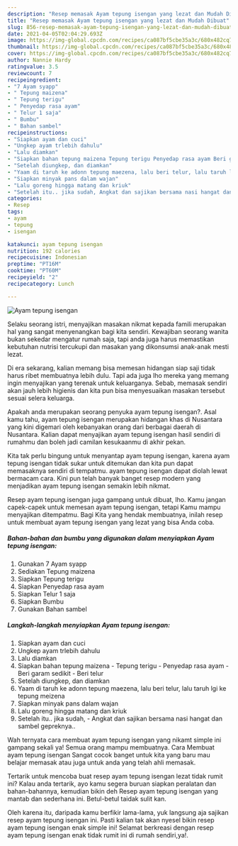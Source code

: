 ```yaml
---
description: "Resep memasak Ayam tepung isengan yang lezat dan Mudah Dibuat"
title: "Resep memasak Ayam tepung isengan yang lezat dan Mudah Dibuat"
slug: 856-resep-memasak-ayam-tepung-isengan-yang-lezat-dan-mudah-dibuat
date: 2021-04-05T02:04:29.693Z
image: https://img-global.cpcdn.com/recipes/ca087bf5cbe35a3c/680x482cq70/ayam-tepung-isengan-foto-resep-utama.jpg
thumbnail: https://img-global.cpcdn.com/recipes/ca087bf5cbe35a3c/680x482cq70/ayam-tepung-isengan-foto-resep-utama.jpg
cover: https://img-global.cpcdn.com/recipes/ca087bf5cbe35a3c/680x482cq70/ayam-tepung-isengan-foto-resep-utama.jpg
author: Nannie Hardy
ratingvalue: 3.5
reviewcount: 7
recipeingredient:
- "7 Ayam syapp"
- " Tepung maizena"
- " Tepung terigu"
- " Penyedap rasa ayam"
- " Telur 1 saja"
- " Bumbu"
- " Bahan sambel"
recipeinstructions:
- "Siapkan ayam dan cuci"
- "Ungkep ayam trlebih dahulu"
- "Lalu diamkan"
- "Siapkan bahan tepung maizena Tepung terigu Penyedap rasa ayam Beri garam sedikit Beri telur"
- "Setelah diungkep, dan diamkan"
- "Yaam di taruh ke adonn tepung maezena, lalu beri telur, lalu taruh lgi ke tepung meizena"
- "Siapkan minyak pans dalam wajan"
- "Lalu goreng hingga matang dan kriuk"
- "Setelah itu.. jika sudah, Angkat dan sajikan bersama nasi hangat dan sambel gepreknya.."
categories:
- Resep
tags:
- ayam
- tepung
- isengan

katakunci: ayam tepung isengan 
nutrition: 192 calories
recipecuisine: Indonesian
preptime: "PT16M"
cooktime: "PT60M"
recipeyield: "2"
recipecategory: Lunch

---
```



![Ayam tepung isengan](https://img-global.cpcdn.com/recipes/ca087bf5cbe35a3c/680x482cq70/ayam-tepung-isengan-foto-resep-utama.jpg)

Selaku seorang istri, menyajikan masakan nikmat kepada famili merupakan hal yang sangat menyenangkan bagi kita sendiri. Kewajiban seorang  wanita bukan sekedar mengatur rumah saja, tapi anda juga harus memastikan kebutuhan nutrisi tercukupi dan masakan yang dikonsumsi anak-anak mesti lezat.

Di era  sekarang, kalian memang bisa memesan hidangan siap saji tidak harus ribet membuatnya lebih dulu. Tapi ada juga lho mereka yang memang ingin menyajikan yang terenak untuk keluarganya. Sebab, memasak sendiri akan jauh lebih higienis dan kita pun bisa menyesuaikan masakan tersebut sesuai selera keluarga. 



Apakah anda merupakan seorang penyuka ayam tepung isengan?. Asal kamu tahu, ayam tepung isengan merupakan hidangan khas di Nusantara yang kini digemari oleh kebanyakan orang dari berbagai daerah di Nusantara. Kalian dapat menyajikan ayam tepung isengan hasil sendiri di rumahmu dan boleh jadi camilan kesukaanmu di akhir pekan.

Kita tak perlu bingung untuk menyantap ayam tepung isengan, karena ayam tepung isengan tidak sukar untuk ditemukan dan kita pun dapat memasaknya sendiri di tempatmu. ayam tepung isengan dapat diolah lewat bermacam cara. Kini pun telah banyak banget resep modern yang menjadikan ayam tepung isengan semakin lebih nikmat.

Resep ayam tepung isengan juga gampang untuk dibuat, lho. Kamu jangan capek-capek untuk memesan ayam tepung isengan, tetapi Kamu mampu menyajikan ditempatmu. Bagi Kita yang hendak membuatnya, inilah resep untuk membuat ayam tepung isengan yang lezat yang bisa Anda coba.

<!--inarticleads1-->

##### Bahan-bahan dan bumbu yang digunakan dalam menyiapkan Ayam tepung isengan:

1. Gunakan 7 Ayam syapp
1. Sediakan  Tepung maizena
1. Siapkan  Tepung terigu
1. Siapkan  Penyedap rasa ayam
1. Siapkan  Telur 1 saja
1. Siapkan  Bumbu
1. Gunakan  Bahan sambel




<!--inarticleads2-->

##### Langkah-langkah menyiapkan Ayam tepung isengan:

1. Siapkan ayam dan cuci
1. Ungkep ayam trlebih dahulu
1. Lalu diamkan
1. Siapkan bahan tepung maizena - Tepung terigu - Penyedap rasa ayam - Beri garam sedikit - Beri telur
1. Setelah diungkep, dan diamkan
1. Yaam di taruh ke adonn tepung maezena, lalu beri telur, lalu taruh lgi ke tepung meizena
1. Siapkan minyak pans dalam wajan
1. Lalu goreng hingga matang dan kriuk
1. Setelah itu.. jika sudah, - Angkat dan sajikan bersama nasi hangat dan sambel gepreknya..




Wah ternyata cara membuat ayam tepung isengan yang nikamt simple ini gampang sekali ya! Semua orang mampu membuatnya. Cara Membuat ayam tepung isengan Sangat cocok banget untuk kita yang baru mau belajar memasak atau juga untuk anda yang telah ahli memasak.

Tertarik untuk mencoba buat resep ayam tepung isengan lezat tidak rumit ini? Kalau anda tertarik, ayo kamu segera buruan siapkan peralatan dan bahan-bahannya, kemudian bikin deh Resep ayam tepung isengan yang mantab dan sederhana ini. Betul-betul taidak sulit kan. 

Oleh karena itu, daripada kamu berfikir lama-lama, yuk langsung aja sajikan resep ayam tepung isengan ini. Pasti kalian tak akan nyesel bikin resep ayam tepung isengan enak simple ini! Selamat berkreasi dengan resep ayam tepung isengan enak tidak rumit ini di rumah sendiri,ya!.

